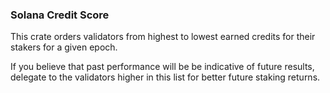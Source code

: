 ### Solana Credit Score

This crate orders validators from highest to lowest earned credits for their
stakers for a given epoch.

If you believe that past performance will be be indicative of future results,
delegate to the validators higher in this list for better future staking returns.
